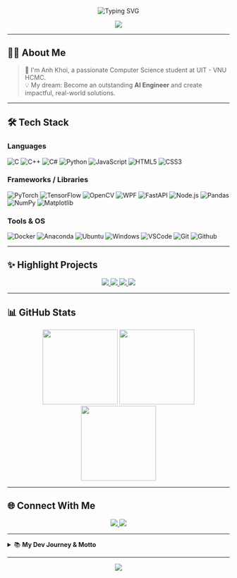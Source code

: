 <!-- Anh Khoi's Modern GitHub Profile README -->

<p align="center">
  <img src="https://readme-typing-svg.demolab.com?font=Fira+Code&weight=600&duration=3000&pause=1000&color=3AD1C9&background=060A0CD7&center=true&vCenter=true&width=500&lines=Hi+there%2C+I'm+Anh+Khoi!;AI+Engineer+in+the+making.;Welcome+to+my+coding+universe!+%F0%9F%9A%80" alt="Typing SVG" />
</p>

<div align="center">
  <img src="https://capsule-render.vercel.app/api?type=waving&color=0:fc466b,100:3f5efb&height=140&section=header&text=Welcome%20to%20Khoi's%20World!&fontSize=30&fontAlign=50&fontColor=ffffff" />
</div>

---

## 👨‍💻 About Me

> 🚀 I'm Anh Khoi, a passionate Computer Science student at UIT - VNU HCMC.  
> 💡 My dream: Become an outstanding **AI Engineer** and create impactful, real-world solutions.

---

## 🛠️ Tech Stack

### **Languages**
![C](https://img.shields.io/badge/C-00599C?style=for-the-badge&logo=c&logoColor=white)
![C++](https://img.shields.io/badge/C++-00599C?style=for-the-badge&logo=cplusplus&logoColor=white)
![C#](https://img.shields.io/badge/C%23-239120?style=for-the-badge&logo=csharp&logoColor=white)
![Python](https://img.shields.io/badge/Python-3670A0?style=for-the-badge&logo=python&logoColor=ffdd54)
![JavaScript](https://img.shields.io/badge/JavaScript-F7DF1E?style=for-the-badge&logo=javascript&logoColor=323330)
![HTML5](https://img.shields.io/badge/HTML5-e34c26?style=for-the-badge&logo=html5&logoColor=white)
![CSS3](https://img.shields.io/badge/CSS3-1572b6?style=for-the-badge&logo=css3&logoColor=white)

### **Frameworks / Libraries**
![PyTorch](https://img.shields.io/badge/PyTorch-EE4C2C?style=for-the-badge&logo=pytorch&logoColor=white)
![TensorFlow](https://img.shields.io/badge/TensorFlow-FF6F00?style=for-the-badge&logo=tensorflow&logoColor=white)
![OpenCV](https://img.shields.io/badge/OpenCV-27338e?style=for-the-badge&logo=opencv&logoColor=white)
![WPF](https://img.shields.io/badge/WPF-68217A?style=for-the-badge&logo=windows&logoColor=white)
![FastAPI](https://img.shields.io/badge/FastAPI-009688?style=for-the-badge&logo=fastapi&logoColor=white)
![Node.js](https://img.shields.io/badge/Node.js-339933?style=for-the-badge&logo=node.js&logoColor=white)
![Pandas](https://img.shields.io/badge/Pandas-150458?style=for-the-badge&logo=pandas&logoColor=white)
![NumPy](https://img.shields.io/badge/NumPy-013243?style=for-the-badge&logo=numpy&logoColor=white)
![Matplotlib](https://img.shields.io/badge/Matplotlib-3F4F75?style=for-the-badge&logo=matplotlib&logoColor=white)

### **Tools & OS**
![Docker](https://img.shields.io/badge/Docker-2496ED?style=for-the-badge&logo=docker&logoColor=white)
![Anaconda](https://img.shields.io/badge/Anaconda-44A833?style=for-the-badge&logo=anaconda&logoColor=white)
![Ubuntu](https://img.shields.io/badge/Ubuntu-E95420?style=for-the-badge&logo=ubuntu&logoColor=white)
![Windows](https://img.shields.io/badge/Windows-0078D6?style=for-the-badge&logo=windows&logoColor=white)
![VSCode](https://img.shields.io/badge/VSCode-007ACC?style=for-the-badge&logo=visual-studio-code&logoColor=white)
![Git](https://img.shields.io/badge/Git-F05032?style=for-the-badge&logo=git&logoColor=white)
![Github](https://img.shields.io/badge/Github-181717?style=for-the-badge&logo=github&logoColor=white)

---

## ✨ Highlight Projects

<div align="center">

<a href="https://github.com/KhoiBui16/Product-Recommendation-System">
  <img src="https://github-readme-stats.vercel.app/api/pin/?username=KhoiBui16&repo=Product-Recommendation-System&theme=radical" />
</a>
<a href="https://github.com/KhoiBui16/face-attendance-app">
  <img src="https://github-readme-stats.vercel.app/api/pin/?username=KhoiBui16&repo=face-attendance-app&theme=radical" />
</a>
<a href="https://github.com/KhoiBui16/catdog-classifier-inference-fastapi">
  <img src="https://github-readme-stats.vercel.app/api/pin/?username=KhoiBui16&repo=catdog-classifier-inference-fastapi&theme=radical" />
</a>
<a href="https://github.com/KhoiBui16/Project_Traffic_Sign_Detection">
  <img src="https://github-readme-stats.vercel.app/api/pin/?username=KhoiBui16&repo=Project_Traffic_Sign_Detection&theme=radical" />
</a>

</div>

---

## 📊 GitHub Stats

<div align="center">
  <img src="https://github-readme-stats.vercel.app/api?username=KhoiBui16&theme=radical&hide_border=false&include_all_commits=true&count_private=true" height="170"/>
  <img src="https://github-readme-streak-stats.herokuapp.com/?user=KhoiBui16&theme=radical&hide_border=false" height="170"/>
  <img src="https://github-readme-stats.vercel.app/api/top-langs/?username=KhoiBui16&theme=radical&hide_border=false&layout=compact" height="170"/>
</div>

---

## 🌐 Connect With Me

<p align="center">
  <a href="mailto:khoib1601@gmail.com">
    <img src="https://img.shields.io/badge/Gmail-khoib1601@gmail.com-D14836?style=for-the-badge&logo=gmail&logoColor=white"/>
  </a>
  <a href="https://www.linkedin.com/in/khoi-bui-86508b297/">
    <img src="https://img.shields.io/badge/LinkedIn-Khoi%20Bui-0077B5?style=for-the-badge&logo=linkedin&logoColor=white"/>
  </a>
</p>

---

<details>
<summary>📚 <b>My Dev Journey & Motto</b></summary>
<br>

> 🌱 Always learning, always curious.  
> 💡 Exploring AI, Data Science, and more.  
> 🤝 Open to collaboration and new opportunities.

> <img src="https://media.giphy.com/media/l41lFw057lAJQMwg0/giphy.gif" width="30"> "Code with purpose, learn with passion, and build for impact!"

</details>

---

<div align="center">
  <img src="https://capsule-render.vercel.app/api?type=waving&color=0:fc466b,100:3f5efb&height=100&section=footer"/>
</div>
